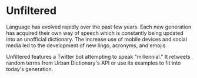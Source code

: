 # Unfiltered
Language has evolved rapidly over the past few years. Each new generation has acquired their own way of speech which is constantly being updated into an unofficial dictionary. The increase use of mobile devices and social media led to the development of new lingo, acronyms, and emojis.

Unfiltered features a Twitter bot attempting to speak "millennial." It retweets random terms from Urban Dictionary's API or use its examples to fit into today's generation.



